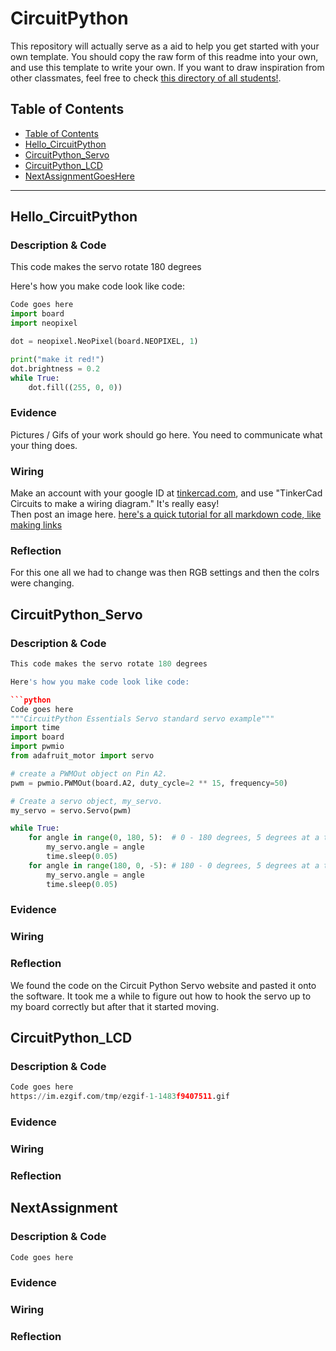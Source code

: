 # CircuitPython
This repository will actually serve as a aid to help you get started with your own template.  You should copy the raw form of this readme into your own, and use this template to write your own.  If you want to draw inspiration from other classmates, feel free to check [this directory of all students!](https://github.com/chssigma/Class_Accounts).
## Table of Contents
* [Table of Contents](#TableOfContents)
* [Hello_CircuitPython](#Hello_CircuitPython)
* [CircuitPython_Servo](#CircuitPython_Servo)
* [CircuitPython_LCD](#CircuitPython_LCD)
* [NextAssignmentGoesHere](#NextAssignment)
---

## Hello_CircuitPython

### Description & Code
This code makes the servo rotate 180 degrees

Here's how you make code look like code:

```python
Code goes here
import board
import neopixel

dot = neopixel.NeoPixel(board.NEOPIXEL, 1)

print("make it red!")
dot.brightness = 0.2
while True:
    dot.fill((255, 0, 0))


```


### Evidence
Pictures / Gifs of your work should go here.  You need to communicate what your thing does.

### Wiring
Make an account with your google ID at [tinkercad.com](https://www.tinkercad.com/learn/circuits), and use "TinkerCad Circuits to make a wiring diagram."  It's really easy!  
Then post an image here.   [here's a quick tutorial for all markdown code, like making links](https://guides.github.com/features/mastering-markdown/)

### Reflection
For this one all we had to change was then RGB settings and then the colrs were changing.

## CircuitPython_Servo

### Description & Code

```python
This code makes the servo rotate 180 degrees

Here's how you make code look like code:

```python
Code goes here
"""CircuitPython Essentials Servo standard servo example"""
import time
import board
import pwmio
from adafruit_motor import servo

# create a PWMOut object on Pin A2.
pwm = pwmio.PWMOut(board.A2, duty_cycle=2 ** 15, frequency=50)

# Create a servo object, my_servo.
my_servo = servo.Servo(pwm)

while True:
    for angle in range(0, 180, 5):  # 0 - 180 degrees, 5 degrees at a time.
        my_servo.angle = angle
        time.sleep(0.05)
    for angle in range(180, 0, -5): # 180 - 0 degrees, 5 degrees at a time.
        my_servo.angle = angle
        time.sleep(0.05)


```

### Evidence

### Wiring

### Reflection
We found the code on the Circuit Python Servo website and pasted it onto the software. It took me a while to figure out how to hook the servo up to my board correctly but after that it started moving.




## CircuitPython_LCD

### Description & Code

```python
Code goes here
https://im.ezgif.com/tmp/ezgif-1-1483f9407511.gif


```

### Evidence

### Wiring

### Reflection





## NextAssignment

### Description & Code

```python
Code goes here

```

### Evidence

### Wiring

### Reflection
